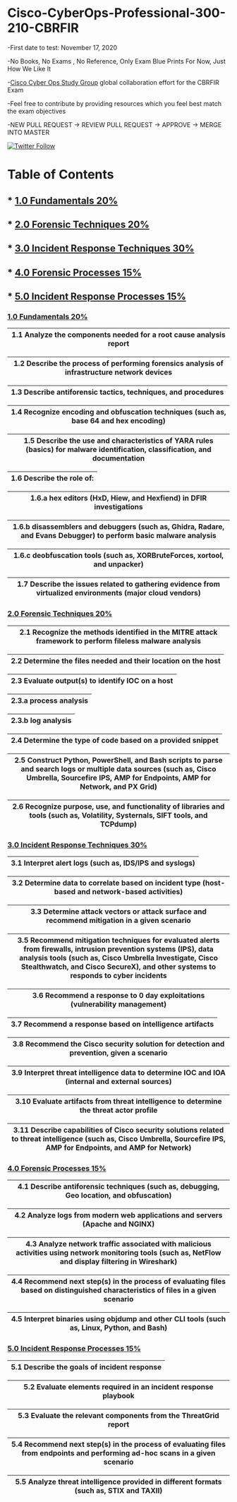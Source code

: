 # Cisco-CyberOps-Professional-300-210-CBRFIR
-First date to test: November 17, 2020

-No Books, No Exams , No Reference, Only Exam Blue Prints For Now, Just How We Like It

-[Cisco Cyber Ops Study Group](https://www.facebook.com/groups/414895922232717/) global collaboration effort for the CBRFIR Exam

-Feel free to contribute by providing resources which you feel best match the exam objectives

-NEW PULL REQUEST -> REVIEW PULL REQUEST -> APPROVE -> MERGE INTO MASTER

[![Twitter Follow](https://img.shields.io/twitter/follow/DoGByTeZN.svg?style=social&label=Follow%20%40DoGByTeZN)](https://twitter.com/DoGByTeZN)

# Table of Contents
## * [1.0 Fundamentals 20%](https://github.com/DoGByTe-ZN/Cisco-CyberOps-Professional-300-210-CBRFIR/blob/master/README.md#10-fundamentals-20)
## * [2.0 Forensic Techniques 20%](https://github.com/DoGByTe-ZN/Cisco-CyberOps-Professional-300-210-CBRFIR/blob/master/README.md#20-forensic-techniques-20)
## * [3.0 Incident Response Techniques 30%](https://github.com/DoGByTe-ZN/Cisco-CyberOps-Professional-300-210-CBRFIR/blob/master/README.md#30-incident-response-techniques-30)
## * [4.0 Forensic Processes 15%](https://github.com/DoGByTe-ZN/Cisco-CyberOps-Professional-300-210-CBRFIR/blob/master/README.md#40-forensic-processes-15)
## * [5.0 Incident Response Processes 15%](https://github.com/DoGByTe-ZN/Cisco-CyberOps-Professional-300-210-CBRFIR/blob/master/README.md#50-incident-response-processes-15)

### [1.0 Fundamentals 20%](https://github.com/DoGByTe-ZN/Cisco-CyberOps-Professional-350-201-CBRCOR/blob/master/README.md#10-fundamentals-20)

1.1 Analyze the components needed for a root cause analysis report |  
----  |  

1.2 Describe the process of performing forensics analysis of infrastructure network devices |  
----  |  

1.3 Describe antiforensic tactics, techniques, and procedures |  
----  |  

1.4 Recognize encoding and obfuscation techniques (such as, base 64 and hex encoding) |  
----  |  

1.5 Describe the use and characteristics of YARA rules (basics) for malware identification, classification, and documentation |  
----  |  

1.6 Describe the role of: |  
----  |  

1.6.a hex editors (HxD, Hiew, and Hexfiend) in DFIR investigations |  
----  |  

1.6.b disassemblers and debuggers (such as, Ghidra, Radare, and Evans Debugger) to perform basic malware analysis |  
----  |  

1.6.c deobfuscation tools (such as, XORBruteForces, xortool, and unpacker) |  
----  |  

1.7 Describe the issues related to gathering evidence from virtualized environments (major cloud vendors) |  
----  |  


### [2.0 Forensic Techniques 20%](https://github.com/DoGByTe-ZN/Cisco-CyberOps-Professional-350-201-CBRCOR/blob/master/README.md#10-fundamentals-20)

2.1 Recognize the methods identified in the MITRE attack framework to perform fileless malware analysis |  
----  |  

2.2 Determine the files needed and their location on the host |  
----  |  

2.3 Evaluate output(s) to identify IOC on a host |  
----  |  

2.3.a  process analysis |  
----  |  

2.3.b log analysis |  
----  |  

2.4 Determine the type of code based on a provided snippet |  
----  |  

2.5 Construct Python, PowerShell, and Bash scripts to parse and search logs or multiple data sources (such as, Cisco Umbrella, Sourcefire IPS, AMP for Endpoints, AMP for Network, and PX Grid) |  
----  |  

2.6 Recognize purpose, use, and functionality of libraries and tools (such as, Volatility, Systernals, SIFT tools, and TCPdump) |  
----  |  

### [3.0 Incident Response Techniques 30%](https://github.com/DoGByTe-ZN/Cisco-CyberOps-Professional-350-201-CBRCOR/blob/master/README.md#10-fundamentals-20)

3.1 Interpret alert logs (such as, IDS/IPS and syslogs) |  
----  |  

3.2 Determine data to correlate based on incident type (host-based and network-based activities) |  
----  |  

3.3 Determine attack vectors or attack surface and recommend mitigation in a given scenario |  
----  |  

3.5 Recommend mitigation techniques for evaluated alerts from firewalls, intrusion prevention systems (IPS), data analysis tools (such as, Cisco Umbrella Investigate, Cisco Stealthwatch, and Cisco SecureX), and other systems to responds to cyber incidents |  
----  |  

3.6 Recommend a response to 0 day exploitations (vulnerability management) |  
----  |  

3.7 Recommend a response based on intelligence artifacts |  
----  |  

3.8 Recommend the Cisco security solution for detection and prevention, given a scenario |  
----  |  

3.9 Interpret threat intelligence data to determine IOC and IOA (internal and external sources) |  
----  |  

3.10 Evaluate artifacts from threat intelligence to determine the threat actor profile |  
----  |  

3.11 Describe capabilities of Cisco security solutions related to threat intelligence (such as, Cisco Umbrella, Sourcefire IPS, AMP for Endpoints, and AMP for Network) |  
----  |  

### [4.0 Forensic Processes 15%](https://github.com/DoGByTe-ZN/Cisco-CyberOps-Professional-350-201-CBRCOR/blob/master/README.md#10-fundamentals-20)

4.1 Describe antiforensic techniques (such as, debugging, Geo location, and obfuscation) |  
----  |  

4.2 Analyze logs from modern web applications and servers (Apache and NGINX) |  
----  |  

4.3 Analyze network traffic associated with malicious activities using network monitoring tools (such as, NetFlow and display filtering in Wireshark) |  
----  |  

4.4 Recommend next step(s) in the process of evaluating files based on distinguished characteristics of files in a given scenario |  
----  |  

4.5 Interpret binaries using objdump and other CLI tools (such as, Linux, Python, and Bash) |  
----  |  

### [5.0 Incident Response Processes 15%](https://github.com/DoGByTe-ZN/Cisco-CyberOps-Professional-350-201-CBRCOR/blob/master/README.md#10-fundamentals-20)

5.1 Describe the goals of incident response |  
----  |  

5.2 Evaluate elements required in an incident response playbook |  
----  |  

5.3 Evaluate the relevant components from the ThreatGrid report |  
----  |  

5.4 Recommend next step(s) in the process of evaluating files from endpoints and performing ad-hoc scans in a given scenario |  
----  |  

5.5 Analyze threat intelligence provided in different formats (such as, STIX and TAXII) |  
----  |  
